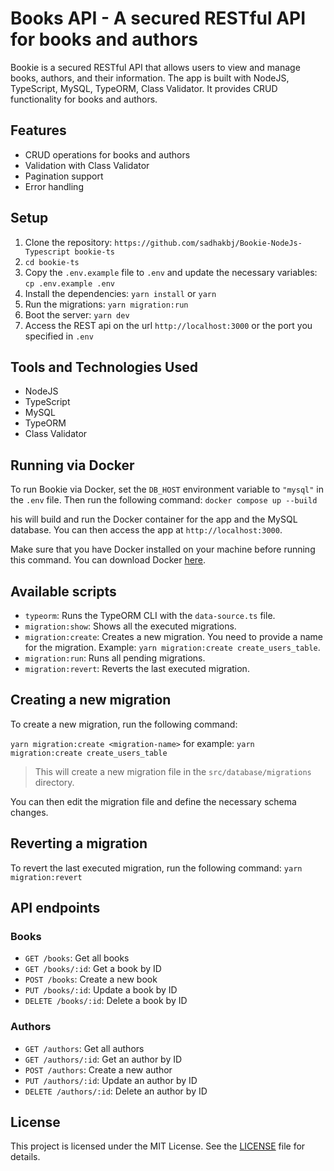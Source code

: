 # Books API - A secured RESTful API for books and authors

Bookie is a secured RESTful API that allows users to view and manage books, authors, and their information. The app is built with NodeJS, TypeScript, MySQL, TypeORM, Class Validator. It provides CRUD functionality for books and authors.

## Features

- CRUD operations for books and authors
- Validation with Class Validator
- Pagination support
- Error handling



## Setup

1. Clone the repository: `https://github.com/sadhakbj/Bookie-NodeJs-Typescript bookie-ts`
2. `cd bookie-ts`
3. Copy the `.env.example` file to `.env` and update the necessary variables: `cp .env.example .env`
4. Install the dependencies: `yarn install` or `yarn`
5. Run the migrations: `yarn migration:run`
6. Boot the server: `yarn dev`
7. Access the REST api on the url `http://localhost:3000` or the port you specified in `.env`

## Tools and Technologies Used
- NodeJS
- TypeScript
- MySQL
- TypeORM
- Class Validator

## Running via Docker
To run Bookie via Docker, set the `DB_HOST` environment variable to `"mysql"` in the `.env` file. Then run the following command:
`docker compose up --build`

his will build and run the Docker container for the app and the MySQL database. You can then access the app at `http://localhost:3000`.

Make sure that you have Docker installed on your machine before running this command. You can download Docker [here](https://www.docker.com/get-started).


## Available scripts

- `typeorm`: Runs the TypeORM CLI with the `data-source.ts` file.
- `migration:show`: Shows all the executed migrations.
- `migration:create`: Creates a new migration. You need to provide a name for the migration. Example: `yarn migration:create create_users_table`.
- `migration:run`: Runs all pending migrations.
- `migration:revert`: Reverts the last executed migration.

## Creating a new migration

To create a new migration, run the following command:

`yarn migration:create <migration-name>` for example: `yarn migration:create create_users_table`

> This will create a new migration file in the `src/database/migrations` directory.

You can then edit the migration file and define the necessary schema changes.

## Reverting a migration

To revert the last executed migration, run the following command: `yarn migration:revert`

## API endpoints

### Books

- `GET /books`: Get all books
- `GET /books/:id`: Get a book by ID
- `POST /books`: Create a new book
- `PUT /books/:id`: Update a book by ID
- `DELETE /books/:id`: Delete a book by ID

### Authors

- `GET /authors`: Get all authors
- `GET /authors/:id`: Get an author by ID
- `POST /authors`: Create a new author
- `PUT /authors/:id`: Update an author by ID
- `DELETE /authors/:id`: Delete an author by ID

## License

This project is licensed under the MIT License. See the [LICENSE](LICENSE) file for details.




